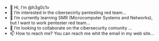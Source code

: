 - 👋 Hi, I’m @h3g0c1v
- 👀 I’m interested in the cibersecirity pentesting red team...
- 🌱 I’m currently learning SMR (Microcomputer Systems and Networks), but I want to work pentester red team...
- 💞️ I’m looking to collaborate on the cibersecurity comunity ...
- 📫 How to reach me? You can reach me whit the email in my web site...

<!---
h3g0c1v/h3g0c1v is a ✨ special ✨ repository because its `README.md` (this file) appears on your GitHub profile.
You can click the Preview link to take a look at your changes.
--->
